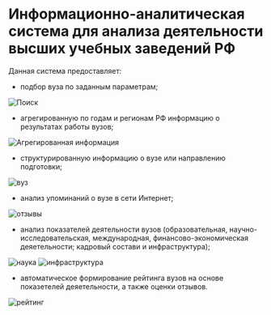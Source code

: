 # Информационно-аналитическая система для анализа деятельности высших учебных заведений РФ
Данная система предоставляет: 
- подбор вуза по заданным параметрам;
  
![Поиск](https://github.com/user-attachments/assets/148a3e67-4a34-40e7-a17c-cbc20b6b9b8c)

- агрегированную по годам и регионам РФ информацию о результатах работы вузов;

![Агрегированная информация](https://github.com/user-attachments/assets/f4bda91b-c790-4e08-a1cd-f15f1c18de36)

- структурированную информацию о вузе или направлению подготовки;

![вуз](https://github.com/user-attachments/assets/04c8d7c8-ff22-40fd-a556-f7a0dfb0f365)

- анализ упоминаний о вузе в сети Интернет;
  
![отзывы](https://github.com/user-attachments/assets/7176ac5f-d442-4677-8c15-3100e76917c7)

- анализ показателей деятельности вузов (образовательная, научно-исследовательская, международная, финансово-экономическая деяетельности; кадровый состави и инфраструктура);
  
![наука](https://github.com/user-attachments/assets/0afef59f-669e-4d37-8a96-382e01787c4f)
![инфраструктура](https://github.com/user-attachments/assets/6aa9c773-97f2-42a3-b85d-66e0675b27c7)

- автоматическое формирование рейтинга вузов на основе показетелей деяетельности, а также оценки отзывов.
  
![рейтинг](https://github.com/user-attachments/assets/0cb73539-eb6f-433c-ae13-8c1be5f01f83)



